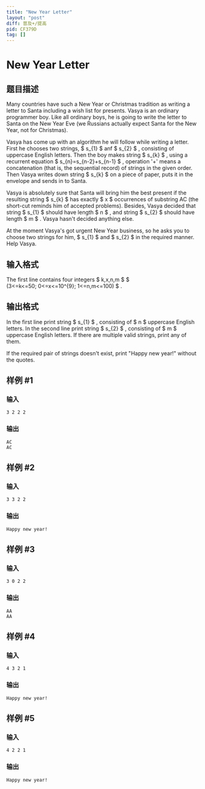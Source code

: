 ```yaml
---
title: "New Year Letter"
layout: "post"
diff: 普及+/提高
pid: CF379D
tag: []
---
```


# New Year Letter

## 题目描述

Many countries have such a New Year or Christmas tradition as writing a letter to Santa including a wish list for presents. Vasya is an ordinary programmer boy. Like all ordinary boys, he is going to write the letter to Santa on the New Year Eve (we Russians actually expect Santa for the New Year, not for Christmas).

Vasya has come up with an algorithm he will follow while writing a letter. First he chooses two strings, $ s_{1} $ anf $ s_{2} $ , consisting of uppercase English letters. Then the boy makes string $ s_{k} $ , using a recurrent equation $ s_{n}=s_{n-2}+s_{n-1} $ , operation '+' means a concatenation (that is, the sequential record) of strings in the given order. Then Vasya writes down string $ s_{k} $ on a piece of paper, puts it in the envelope and sends in to Santa.

Vasya is absolutely sure that Santa will bring him the best present if the resulting string $ s_{k} $ has exactly $ x $ occurrences of substring AC (the short-cut reminds him оf accepted problems). Besides, Vasya decided that string $ s_{1} $ should have length $ n $ , and string $ s_{2} $ should have length $ m $ . Vasya hasn't decided anything else.

At the moment Vasya's got urgent New Year business, so he asks you to choose two strings for him, $ s_{1} $ and $ s_{2} $ in the required manner. Help Vasya.

## 输入格式

The first line contains four integers $ k,x,n,m $ $ (3<=k<=50; 0<=x<=10^{9}; 1<=n,m<=100) $ .

## 输出格式

In the first line print string $ s_{1} $ , consisting of $ n $ uppercase English letters. In the second line print string $ s_{2} $ , consisting of $ m $ uppercase English letters. If there are multiple valid strings, print any of them.

If the required pair of strings doesn't exist, print "Happy new year!" without the quotes.

## 样例 #1

### 输入

```
3 2 2 2

```

### 输出

```
AC
AC

```

## 样例 #2

### 输入

```
3 3 2 2

```

### 输出

```
Happy new year!

```

## 样例 #3

### 输入

```
3 0 2 2

```

### 输出

```
AA
AA

```

## 样例 #4

### 输入

```
4 3 2 1

```

### 输出

```
Happy new year!

```

## 样例 #5

### 输入

```
4 2 2 1

```

### 输出

```
Happy new year!

```

